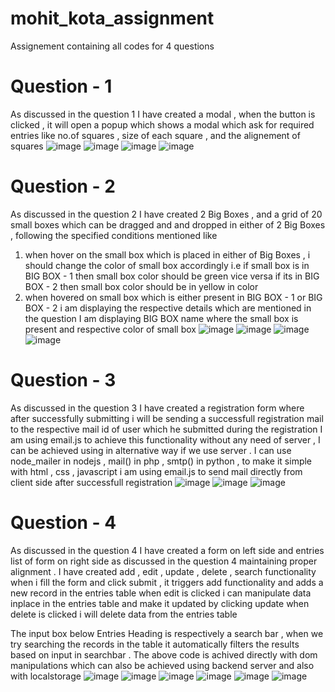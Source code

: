 # mohit_kota_assignment
Assignement containing all codes for 4 questions

# Question - 1 
As discussed in the question 1 I have created a modal , when the button is clicked , it will open a popup which shows
a modal which ask for required entries like no.of squares , size of each square , and the alignement of squares
![image](https://github.com/mohit-kota/mohit_kota_assignment/assets/96908137/8cfb3bd8-e689-4f82-ab58-1a358f2ada08)
![image](https://github.com/mohit-kota/mohit_kota_assignment/assets/96908137/9dcfd0f3-7269-4b98-a000-3fc566d2cff5)
![image](https://github.com/mohit-kota/mohit_kota_assignment/assets/96908137/58bba91c-785a-4c54-8ce2-077638935c6a)
![image](https://github.com/mohit-kota/mohit_kota_assignment/assets/96908137/fbbc654f-8cef-4a3e-becd-a1b70d6d678d)

# Question - 2
As discussed in the question 2 I have created 2 Big Boxes , and a grid of 20 small boxes which can be dragged and 
and dropped in either of 2 Big Boxes , following the specified conditions mentioned like
1) when hover on the small
box which is placed in either of Big Boxes , i should change the color of small box accordingly 
i.e if small box is in BIG BOX - 1  then small box color should be green vice versa if its in BIG BOX - 2
then small box color should be in yellow in color
2) when hovered on small box which is either present in BIG BOX - 1 or BIG BOX - 2 i am displaying the respective 
details which are mentioned in the question
I am displaying BIG BOX name where the small box is present and respective color of small box 
![image](https://github.com/mohit-kota/mohit_kota_assignment/assets/96908137/cea57e9c-fbaa-45c5-97ec-6bd010d7fb51)
![image](https://github.com/mohit-kota/mohit_kota_assignment/assets/96908137/9d9f40ba-d83c-46ac-b517-689c2a569503)
![image](https://github.com/mohit-kota/mohit_kota_assignment/assets/96908137/a5f8cf4b-9d0d-4cec-b90c-c2dabc5b8cbf)
![image](https://github.com/mohit-kota/mohit_kota_assignment/assets/96908137/6dc4d68d-4423-4597-bdc1-5c5f745f07d8)


# Question - 3
As discussed in the question 3 I have created a registration form where after successfully submitting i will be 
sending a successfull registration mail to the respective mail id of user which he submitted during the registration
I am using email.js to achieve this functionality without any need of server , I can be achieved using in alternative
way if we use server . I can use node_mailer in nodejs , mail() in php , smtp() in python , to make it simple with 
html , css , javascript i am using email.js to send mail directly from client side after successfull registration 
![image](https://github.com/mohit-kota/mohit_kota_assignment/assets/96908137/3ff7f1d5-3972-45f2-af3f-71c1b70bdbb9)
![image](https://github.com/mohit-kota/mohit_kota_assignment/assets/96908137/0de4fd4b-466b-4b97-a57d-eade4eca4116)
![image](https://github.com/mohit-kota/mohit_kota_assignment/assets/96908137/b722ee4e-dbf6-4376-a045-87da69b46840)

# Question - 4
As discussed in the question 4 I have created a form on left side and entries list of form on right side as discussed
in the question 4 maintaining proper alignment .
I have created add , edit , update , delete , search functionality 
when i fill the form and click submit , it triggers add functionality and adds a new record in the entries table 
when edit is clicked i can manipulate data inplace in the entries table and make it updated by clicking update 
when delete is clicked i will delete data from the entries table 

The input box below Entries Heading is respectively a search bar , when we try searching the records in the table it 
automatically filters the results based on input in searchbar . The above code is achived directly with dom manipulations
which can also be achieved using backend server and also with localstorage
![image](https://github.com/mohit-kota/mohit_kota_assignment/assets/96908137/4d8b3e57-fa00-44c4-8768-d285bd180cbf)
![image](https://github.com/mohit-kota/mohit_kota_assignment/assets/96908137/bee695ef-f67c-40a6-9a73-023f078523aa)
![image](https://github.com/mohit-kota/mohit_kota_assignment/assets/96908137/7ceb7d73-82cb-407d-85b9-2a74bfa34df8)
![image](https://github.com/mohit-kota/mohit_kota_assignment/assets/96908137/e4be173f-95fe-432a-a9b9-1582592c8b88)
![image](https://github.com/mohit-kota/mohit_kota_assignment/assets/96908137/a33af4f1-59e1-4f14-b4cc-e67ef7bab89e)
![image](https://github.com/mohit-kota/mohit_kota_assignment/assets/96908137/5404fb9e-5b6a-4bea-b7c9-3c607ff44317)



